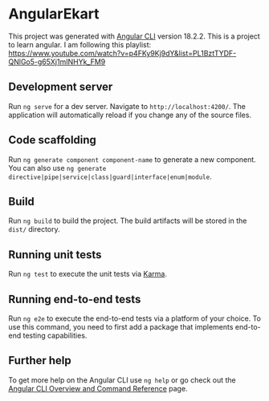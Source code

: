 # AngularEkart

This project was generated with [Angular CLI](https://github.com/angular/angular-cli) version 18.2.2.
This is a project to learn angular. I am following this playlist: https://www.youtube.com/watch?v=p4FKy9Kj9dY&list=PL1BztTYDF-QNlGo5-g65Xj1mINHYk_FM9

## Development server

Run `ng serve` for a dev server. Navigate to `http://localhost:4200/`. The application will automatically reload if you change any of the source files.

## Code scaffolding

Run `ng generate component component-name` to generate a new component. You can also use `ng generate directive|pipe|service|class|guard|interface|enum|module`.

## Build

Run `ng build` to build the project. The build artifacts will be stored in the `dist/` directory.

## Running unit tests

Run `ng test` to execute the unit tests via [Karma](https://karma-runner.github.io).

## Running end-to-end tests

Run `ng e2e` to execute the end-to-end tests via a platform of your choice. To use this command, you need to first add a package that implements end-to-end testing capabilities.

## Further help

To get more help on the Angular CLI use `ng help` or go check out the [Angular CLI Overview and Command Reference](https://angular.dev/tools/cli) page.
